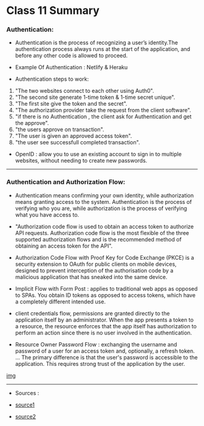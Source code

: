 # Class 11 Summary

###  Authentication:

* Authentication is the process of recognizing a user’s identity.The authentication process always runs at the start of the application, and before any other code is allowed to proceed. 

* Example Of Authentication : Netlify & Heraku

* Authentication steps to work:
1. "The two websites connect to each other using Auth0".
2. "The second site generate 1-time token & 1-time secret unique".
3. "The first site give the token and the secret".
4. "The authorization provider take the request from the client software".
5. "if there is no Authentication , the client ask for Authentication and get the approve".
6. "the users approve on transaction".
7. "The user is given an approved access token".
8. "the user see successfull completed transaction".

* OpenID : allow you to use an existing account to sign in to multiple websites, without needing to create new passwords.

****************************************************************************************************

### Authentication and Authorization Flow:

* Authentication means confirming your own identity, while authorization means granting access to the system. Authentication is the process of verifying who you are, while authorization is the process of verifying what you have access to.


* "Authorization code flow is used to obtain an access token to authorize API requests. Authorization code flow is the most flexible of the three supported authorization flows and is the recommended method of obtaining an access token for the API".


* Authorization Code Flow with Proof Key for Code Exchange (PKCE) is a security extension to OAuth for public clients on mobile devices, designed to prevent interception of the authorisation code by a malicious application that has sneaked into the same device.


* Implicit Flow with Form Post : applies to traditional web apps as opposed to SPAs. You obtain ID tokens as opposed to access tokens, which have a completely different intended use. 


* client credentials flow, permissions are granted directly to the application itself by an administrator. When the app presents a token to a resource, the resource enforces that the app itself has authorization to perform an action since there is no user involved in the authentication.

* Resource Owner Password Flow : exchanging the username and password of a user for an access token and, optionally, a refresh token. ... The primary difference is that the user's password is accessible to the application. This requires strong trust of the application by the user.

[img](https://www.oreilly.com/library/view/getting-started-with/9781449317843/httpatomoreillycomsourceoreillyimages986441.png)

*****************************************************************************************************

* Sources : 

* [source1](https://www.csoonline.com/article/3216404/what-is-oauth-how-the-open-authorization-framework-works.html)

* [source2](https://auth0.com/docs/flows)


